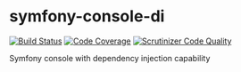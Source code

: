 # symfony-console-di

[![Build Status](https://travis-ci.org/fezfez/symfony-console-di.svg?branch=master)](https://travis-ci.org/fezfez/symfony-console-di)
[![Code Coverage](https://scrutinizer-ci.com/g/fezfez/symfony-console-di/badges/coverage.png?b=master)](https://scrutinizer-ci.com/g/fezfez/symfony-console-di/?branch=master)
[![Scrutinizer Code Quality](https://scrutinizer-ci.com/g/fezfez/symfony-console-di/badges/quality-score.png?b=master)](https://scrutinizer-ci.com/g/fezfez/symfony-console-di/?branch=master)


Symfony console with dependency injection capability

